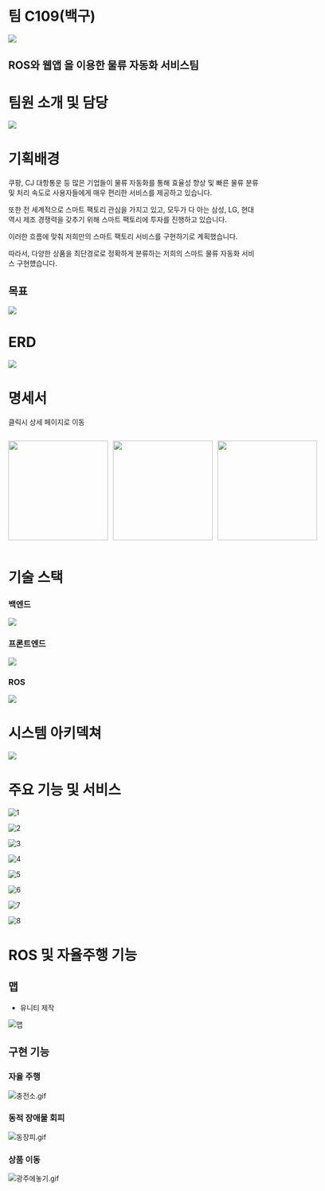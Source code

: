 <html>
<body>

<h1>팀 C109(백구)</h1>

<div style="width:200px;">

<img src="./resource/image-1.png"> </img>

</div>

<h2>ROS와 웹앱 을 이용한 물류 자동화 서비스팀</h2>

<h1>팀원 소개 및 담당</h1>

<img src="./resource/team.png"></img>

<h1>기획배경</h1>
쿠팡, CJ 대항통운 등 많은 기업들이 물류 자동화를 통해 효율성 향상 및 빠른 물류 분류 및 처리 속도로 사용자들에게 매우 편리한 서비스를 제공하고 있습니다.

또한 전 세계적으로 스마트 팩토리 관심을 가지고 있고, 모두가 다 아는 삼성, LG, 현대 역시 제조 경쟁력을 갖추기 위해 스마트 팩토리에 투자를 진행하고 있습니다.

이러한 흐름에 맞춰 저희만의 스마트 팩토리 서비스를 구현하기로 계획했습니다.

따라서, 다양한 상품을 최단경로로 정확하게 분류하는 저희의 스마트 물류 자동화 서비스 구현헀습니다.

<h2>목표</h2> 

<div style="width:400px;">

<img src="./resource/image.png"></img>

</div>

<h1>ERD</h1>

<img src="./resource/image-3.png" href="https://www.notion.so/ERD-c4f5c6b763894872b9282749371abfec?pvs=4"></img>


<h1>명세서</h1>

클릭시 상세 페이지로 이동

<div  style="display:flex; flex:row;align-items:center;">
<div style="width:200px;">

<img style="width:200px;" src="./resource/requests_specification.png" href="https://www.notion.so/0fcf43739d9749318d12091bf0009cc1?pvs=4"></img>

</div>

<div style="width:200px;margin-left:10px;">

<img style="width:200px;" src="./resource/functional_specification.png" href="https://www.notion.so/0fcf43739d9749318d12091bf0009cc1?pvs=4"></img>

</div>
<div style="width:200px;margin-left:10px;">

<img style="width:200px;" src="./resource/image-2.png" href="https://www.notion.so/2d5bec4dab0443b6be3fa2434a1e0e13?v=b0d05a6677bd4a8da071b2a9f525fef0&pvs=4"></img>

</div>

</div>

<h1>기술 스택</h1>

<h3>백엔드</h3>

<img src="https://firebasestorage.googleapis.com/v0/b/stackticon-81399.appspot.com/o/images%2F1712196743485?alt=media&token=40f277fb-9e51-4cd5-936b-87f6e0fb04dc" href="https://github.com/msdio/stackticon"></img>


<h3>프론트엔드</h3>


<img src="https://firebasestorage.googleapis.com/v0/b/stackticon-81399.appspot.com/o/images%2F1712196874601?alt=media&token=d1ac1837-3bba-4f16-b961-4346c27a0e43" href="https://github.com/msdio/stackticon"></img>

<h3>ROS</h3>

<img src="https://firebasestorage.googleapis.com/v0/b/stackticon-81399.appspot.com/o/images%2F1712197008764?alt=media&token=f91c9382-8070-4527-a454-ba6303dc9028" href="https://github.com/msdio/stackticon"></img>

<h1>시스템 아키덱쳐</h1>

<img src="./resource/MulJa_Architecture.png"></img>

<h1>주요 기능 및 서비스</h1>

<div> 
<div>

![1](/resource/service/1.png)

</div>

<div>

![2](/resource/service/2.png)

</div>

<div>

![3](/resource/service/3.png)

</div>

<div>

![4](/resource/service/4.png)

</div>

<div>

![5](/resource/service/5.png)

</div>

<div>

![6](/resource/service/6.png)

</div>

<div>

![7](/resource/service/7.png)

</div>

<div>

![8](/resource/service/8.png)

</div>

<div style="width:300px;">

# ROS 및 자율주행 기능

## 맵

- 유니티 제작

![맵](/resource/map.png)

</div>

## 구현 기능

### 자율 주행

![충전소.gif](/uploads/88aa106689ffc19e6b6da8b62274b04c/%EC%B6%A9%EC%A0%84%EC%86%8C.gif)

### 동적 장애물 회피

![동장피.gif](/uploads/1b65b123ea91cddd710b8b7093645b9f/%EB%8F%99%EC%9E%A5%ED%94%BC.gif)

### 상품 이동

![광주에놓기.gif](/uploads/a2460cffa6cdbf7f5852d2bf31111c5e/%EA%B4%91%EC%A3%BC%EC%97%90%EB%86%93%EA%B8%B0.gif)

</div>
</body>
</html>
<style>

</style>
